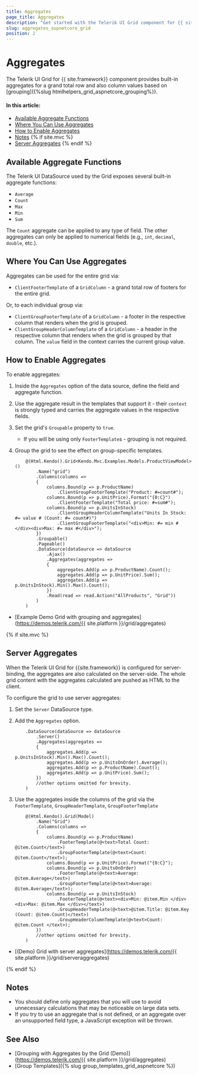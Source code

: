 ```yaml
---
title: Aggregates
page_title: Aggregates
description: "Get started with the Telerik UI Grid component for {{ site.framework }} and group its data by using aggregate functions."
slug: aggregates_aspnetcore_grid
position: 2
---
```


# Aggregates

The Telerik UI Grid for {{ site.framework}} component provides built-in aggregates for a grand total row and also column values based on [grouping]({%slug htmlhelpers_grid_aspnetcore_grouping%}).

#### In this article:

* [Available Aggregate Functions](#available-aggregate-functions)
* [Where You Can Use Aggregates](#where-you-can-use-aggregates)
* [How to Enable Aggregates](#how-to-enable-aggregates)
* [Notes](#notes)
{% if site.mvc %}
* [Server Aggregates](#server-aggregates)
{% endif %}

## Available Aggregate Functions

The Telerik UI DataSource used by the Grid exposes several built-in aggregate functions:

* `Average`
* `Count`
* `Max`
* `Min`
* `Sum`

The `Count` aggregate can be applied to any type of field. The other aggregates can only be applied to numerical fields (e.g., `int`, `decimal`, `double`, etc.).

## Where You Can Use Aggregates

Aggregates can be used for the entire grid via:

* `ClientFooterTemplate` of a `GridColumn` - a grand total row of footers for the entire grid.

Or, to each individual group via: 

* `ClientGroupFooterTemplate` of a `GridColumn` - a footer in the respective column that renders when the grid is grouped.
* `ClientGroupHeaderColumnTemplate` of a `GridColumn` - a header in the respective column that renders when the grid is grouped by that column. The `value` field in the context carries the current group value.

## How to Enable Aggregates

To enable aggregates:

1. Inside the `Aggregates` option of the data source, define the field and aggregate function.
1. Use the aggregate result in the templates that support it - their `context` is strongly typed and carries the aggregate values in the respective fields.
1. Set the grid's `Groupable` property to `true`.
    * If you will be using only `FooterTemplate`s - grouping is not required.
1. Group the grid to see the effect on group-specific templates.


    ```HtmlHelper
        @(Html.Kendo().Grid<Kendo.Mvc.Examples.Models.ProductViewModel>()
            .Name("grid")
            .Columns(columns =>
            {
                columns.Bound(p => p.ProductName)
                    .ClientGroupFooterTemplate("Product: #=count#");        
                columns.Bound(p => p.UnitPrice).Format("{0:C}")
                    .ClientFooterTemplate("Total price: #=sum#");
                columns.Bound(p => p.UnitsInStock)
                    .ClientGroupHeaderColumnTemplate("Units In Stock: #= value # (Count: #= count#)")
                    .ClientGroupFooterTemplate("<div>Min: #= min #</div><div>Max: #= max #</div>");
            })
            .Groupable()
            .Pageable()      
            .DataSource(dataSource => dataSource
                .Ajax()
                .Aggregates(aggregates =>
                {
                    aggregates.Add(p => p.ProductName).Count();
                    aggregates.Add(p => p.UnitPrice).Sum();
                    aggregates.Add(p => p.UnitsInStock).Min().Max().Count();
                })
                .Read(read => read.Action("AllProducts", "Grid"))
            )
        )
    ```

* [Example Demo Grid with grouping and aggregates](https://demos.telerik.com/{{ site.platform }}/grid/aggregates)

{% if site.mvc %}
## Server Aggregates

When the Telerik UI Grid for {{site.framework}} is configured for server-binding, the aggregates are also calculated on the server-side. The whole grid content with the aggregates calculated are pushed as HTML to the client. 

To configure the grid to use server aggregates:

1. Set the `Server` DataSource type.

1. Add the `Aggregates` option.  

    ```HtmlHelper
        .DataSource(dataSource => dataSource
            .Server()
            .Aggregates(aggregates =>
            {
                aggregates.Add(p => p.UnitsInStock).Min().Max().Count();
                aggregates.Add(p => p.UnitsOnOrder).Average();
                aggregates.Add(p => p.ProductName).Count();
                aggregates.Add(p => p.UnitPrice).Sum();
            })
            //other options omitted for brevity.
        )
    ```

1. Use the aggregates inside the columns of the grid via the `FooterTemplate`, `GroupHeaderTemplate`, `GroupFooterTemplate`

    ```HtmlHelper
        @(Html.Kendo().Grid(Model)
            .Name("Grid")
            .Columns(columns =>
            {
                columns.Bound(p => p.ProductName)
                    .FooterTemplate(@<text>Total Count: @item.Count</text>)
                    .GroupFooterTemplate(@<text>Count: @item.Count</text>);            
                columns.Bound(p => p.UnitPrice).Format("{0:C}");
                columns.Bound(p => p.UnitsOnOrder)
                    .FooterTemplate(@<text>Average: @item.Average</text>)
                    .GroupFooterTemplate(@<text>Average: @item.Average</text>);
                columns.Bound(p => p.UnitsInStock)
                    .FooterTemplate(@<text><div>Min: @item.Min </div><div>Max: @item.Max </div></text>)
                    .GroupHeaderTemplate(@<text>@item.Title: @item.Key (Count: @item.Count)</text>)
                    .GroupHeaderColumnTemplate(@<text>Count: @item.Count </text>);
            })
            //other options omitted for brevity.
        )
    ```

* [(Demo) Grid with server aggregates](https://demos.telerik.com/{{ site.platform }}/grid/serveraggregates)

{% endif %}

## Notes

* You should define only aggregates that you will use to avoid unnecessary calculations that may be noticeable on large data sets.
* If you try to use an aggregate that is not defined, or an aggregate over an unsupported field type, a JavaScript exception will be thrown.

## See Also

* [Grouping with Aggregates by the Grid (Demo)](https://demos.telerik.com/{{ site.platform }}/grid/aggregates)
* [Group Templates]({% slug group_templates_grid_aspnetcore %})
